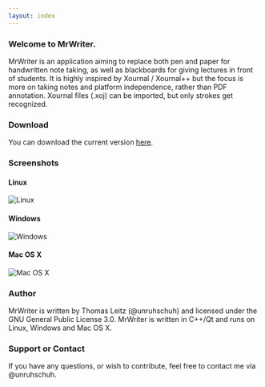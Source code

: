 ```yaml
---
layout: index
---
```


### Welcome to MrWriter.
MrWriter is an application aiming to replace both pen and paper for handwritten note taking, as well as blackboards for giving lectures in front of students. It is highly inspired by Xournal / Xournal++ but the focus is more on taking notes and platform independence, rather than PDF annotation. Xournal files (.xoj) can be imported, but only strokes get recognized.

### Download
You can download the current version [here](https://github.com/unruhschuh/MrWriter/releases).

### Screenshots
#### Linux
![Linux](https://cloud.githubusercontent.com/assets/13489581/12101731/9be44ec4-b336-11e5-9e89-452f41a62308.png)

#### Windows
![Windows](https://cloud.githubusercontent.com/assets/13489581/12101734/9beadb18-b336-11e5-9d0a-4fbea52786ae.png)

#### Mac OS X
![Mac OS X](https://cloud.githubusercontent.com/assets/13489581/12101733/9be8b004-b336-11e5-97bc-9ffb5ca139df.png)

### Author
MrWriter is written by Thomas Leitz (@unruhschuh) and licensed under the GNU General Public License 3.0. MrWriter is written in C++/Qt and runs on Linux, Windows and Mac OS X.

### Support or Contact
If you have any questions, or wish to contribute, feel free to contact me via @unruhschuh.

